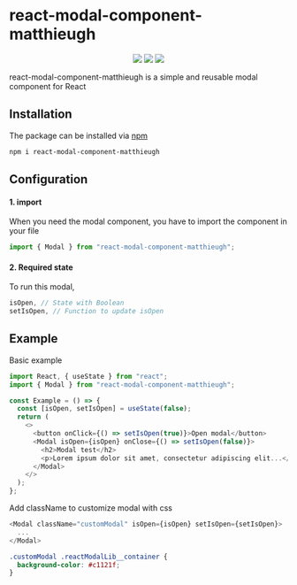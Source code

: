 # react-modal-component-matthieugh

<p align="center">
      <img src="https://img.shields.io/badge/react-v18.3.1-red">
      <img src="https://img.shields.io/badge/webpack-v5.93.0-blue">
      <img src="https://img.shields.io/badge/node.js-v20.11-brightgreen">
</p>

react-modal-component-matthieugh is a simple and reusable modal component for React

## Installation

The package can be installed via [npm](https://www.npmjs.com)

```bash
npm i react-modal-component-matthieugh
```

## Configuration

#### 1. import

When you need the modal component, you have to import the component in your file

```js
import { Modal } from "react-modal-component-matthieugh";
```

#### 2. Required state

To run this modal,

```js
isOpen, // State with Boolean
setIsOpen, // Function to update isOpen
```

## Example

Basic example

```js
import React, { useState } from "react";
import { Modal } from "react-modal-component-matthieugh";

const Example = () => {
  const [isOpen, setIsOpen] = useState(false);
  return (
    <>
      <button onClick={() => setIsOpen(true)}>Open modal</button>
      <Modal isOpen={isOpen} onClose={() => setIsOpen(false)}>
        <h2>Modal test</h2>
        <p>Lorem ipsum dolor sit amet, consectetur adipiscing elit...</p>
      </Modal>
    </>
  );
};
```

Add className to customize modal with css

```js
<Modal className="customModal" isOpen={isOpen} setIsOpen={setIsOpen}>
  ...
</Modal>
```

```css
.customModal .reactModalLib__container {
  background-color: #c1121f;
}
```
